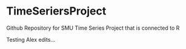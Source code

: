 # TimeSeriersProject
Github Repository for SMU Time Series Project that is connected to R

Testing Alex edits...
